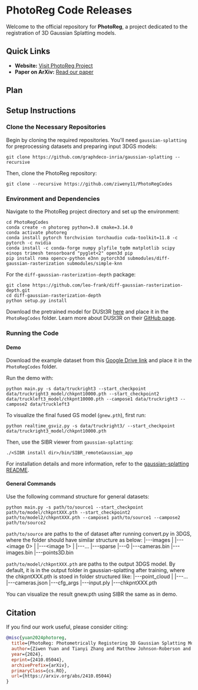
# PhotoReg Code Releases

Welcome to the official repository for **PhotoReg**, a project dedicated to the registration of 3D Gaussian Splatting models.

## Quick Links
- **Website:** [Visit PhotoReg Project](https://ziweny11.github.io/photoreg/)
- **Paper on ArXiv:** [Read our paper](https://arxiv.org/abs/2410.05044)

## Plan

## Setup Instructions

### Clone the Necessary Repositories
Begin by cloning the required repositories. You'll need `gaussian-splatting` for preprocessing datasets and preparing input 3DGS models:
```
git clone https://github.com/graphdeco-inria/gaussian-splatting --recursive
```
Then, clone the PhotoReg repository:
```
git clone --recursive https://github.com/ziweny11/PhotoRegCodes
```

### Environment and Dependencies
Navigate to the PhotoReg project directory and set up the environment:
```
cd PhotoRegCodes
conda create -n photoreg python=3.8 cmake=3.14.0
conda activate photoreg
conda install pytorch torchvision torchaudio cuda-toolkit=11.8 -c pytorch -c nvidia
conda install -c conda-forge numpy plyfile tqdm matplotlib scipy einops trimesh tensorboard "pyglet<2" open3d pip
pip install roma opencv-python e3nn pytorch3d submodules/diff-gaussian-rasterization submodules/simple-knn
```
For the `diff-gaussian-rasterization-depth` package:
```
git clone https://github.com/leo-frank/diff-gaussian-rasterization-depth.git
cd diff-gaussian-rasterization-depth
python setup.py install
```
Download the pretrained model for DUSt3R [here](https://download.europe.naverlabs.com/ComputerVision/DUSt3R/DUSt3R_ViTLarge_BaseDecoder_512_dpt.pth) and place it in the `PhotoRegCodes` folder. Learn more about DUSt3R on their [GitHub page](https://github.com/naver/dust3r).

### Running the Code

#### Demo
Download the example dataset from this [Google Drive link](#) and place it in the `PhotoRegCodes` folder.

Run the demo with:
```
python main.py -s data/truckright3 --start_checkpoint data/truckright3_model/chkpnt10000.pth --start_checkpoint2 data/truckleft3_model/chkpnt10000.pth --campose1 data/truckright3 --campose2 data/truckleft3
```

To visualize the final fused GS model (`gnew.pth`), first run:
```
python realtime_gsviz.py -s data/truckright3/ --start_checkpoint data/truckright3_model/chkpnt10000.pth
```
Then, use the SIBR viewer from `gaussian-splatting`:
```
./<SIBR install dir>/bin/SIBR_remoteGaussian_app
```
For installation details and more information, refer to the [gaussian-splatting README](https://github.com/graphdeco-inria/gaussian-splatting).

#### General Commands
Use the following command structure for general datasets:
```
python main.py -s path/to/source1 --start_checkpoint path/to/model/chkpntXXX.pth --start_checkpoint2 path/to/model2/chkpntXXX.pth --campose1 path/to/source1 --campose2 path/to/source2
```
`path/to/source` are paths to the <location> of dataset after running convert.py in 3DGS, where the <location> folder should have similar structure as below:
<location>
|---images
|   |---<image 0>
|   |---<image 1>
|   |---...
|---sparse
    |---0
        |---cameras.bin
        |---images.bin
        |---points3D.bin


`path/to/model/chkpntXXX.pth` are paths to the output 3DGS model. By default, it is in the output folder in gaussian-splatting after training, where the chkpntXXX.pth is stoed in folder structured like: 
<location>
|---point_cloud
|   |---...
|---cameras.json
|---cfg_args
|---input.ply
|---chkpntXXX.pth

You can visualize the result gnew.pth using SIBR the same as in demo.


## Citation
If you find our work useful, please consider citing:
```bibtex
@misc{yuan2024photoreg,
  title={PhotoReg: Photometrically Registering 3D Gaussian Splatting Models},
  author={Ziwen Yuan and Tianyi Zhang and Matthew Johnson-Roberson and Weiming Zhi},
  year={2024},
  eprint={2410.05044},
  archivePrefix={arXiv},
  primaryClass={cs.RO},
  url={https://arxiv.org/abs/2410.05044}
}
